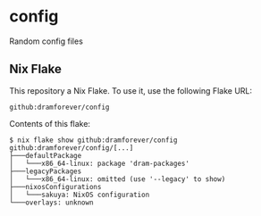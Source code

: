 # config

Random config files

## Nix Flake

This repository a Nix Flake. To use it, use the following Flake URL:

```plain
github:dramforever/config
```

Contents of this flake:

```console
$ nix flake show github:dramforever/config
github:dramforever/config/[...]
├───defaultPackage
│   └───x86_64-linux: package 'dram-packages'
├───legacyPackages
│   └───x86_64-linux: omitted (use '--legacy' to show)
├───nixosConfigurations
│   └───sakuya: NixOS configuration
└───overlays: unknown
```
